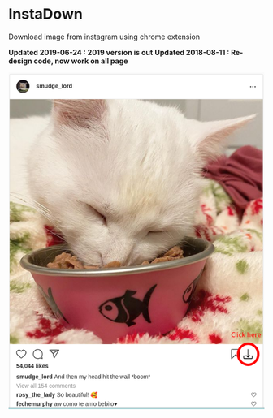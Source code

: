 # InstaDown
Download image from instagram using chrome extension

**Updated 2019-06-24 : 2019 version is out**
**Updated 2018-08-11 : Re-design code, now work on all page**

<img src="demo.png"/>
